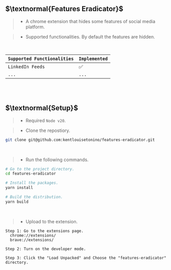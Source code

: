 ## $\textnormal{Features Eradicator}$

> - A chrome extension that hides some features of social media platform.

> - Supported functionalities. By default the features are hidden.

<br />

| `Supported Functionalities` | `Implemented` |
| --------------------------- | ----------- |
| `LinkedIn Feeds` | ✅ |
| `...` | `...` |


<br />
<br />



## $\textnormal{Setup}$

> - Required `Node v20`.

> - Clone the repostiory.

```sh
git clone git@github.com:kentlouisetonino/features-eradicator.git
```

<br />

> - Run the following commands.

```sh
# Go to the project directory.
cd features-eradicator

# Install the packages.
yarn install

# Build the distribution.
yarn build
```

<br />

> - Upload to the extension.

```plaintext
Step 1: Go to the extensions page.
  chrome://extensions/
  brave://extensions/

Step 2: Turn on the developer mode.

Step 3: Click the "Load Unpacked" and Choose the "features-eradicator" directory.
```
